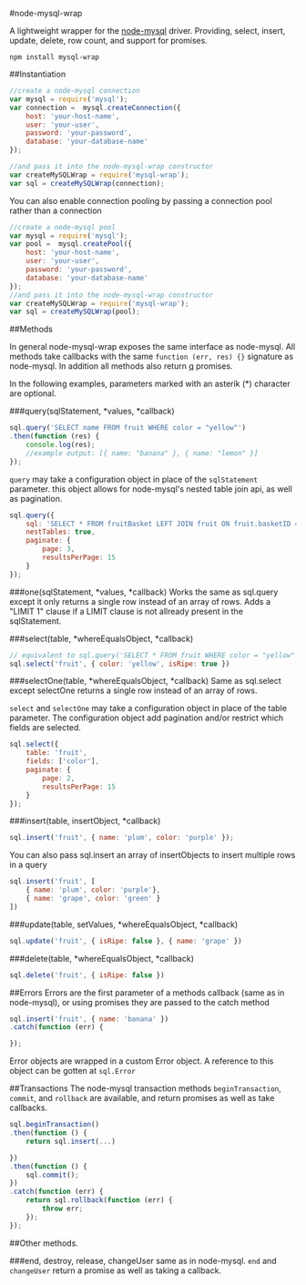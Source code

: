#node-mysql-wrap

A lightweight wrapper for the [node-mysql](https://github.com/felixge/node-mysql)
driver.  Providing, select, insert, update, delete, row count, and support
for promises.

`npm install mysql-wrap`

##Instantiation
```javascript
//create a node-mysql connection
var mysql = require('mysql');
var connection =  mysql.createConnection({
    host: 'your-host-name',
    user: 'your-user',
    password: 'your-password',
    database: 'your-database-name'
});

//and pass it into the node-mysql-wrap constructor
var createMySQLWrap = require('mysql-wrap');
var sql = createMySQLWrap(connection);
```

You can also enable connection pooling by passing a connection pool rather than
a connection
```javascript
//create a node-mysql pool
var mysql = require('mysql');
var pool =  mysql.createPool({
    host: 'your-host-name',
    user: 'your-user',
    password: 'your-password',
    database: 'your-database-name'
});
//and pass it into the node-mysql-wrap constructor
var createMySQLWrap = require('mysql-wrap');
var sql = createMySQLWrap(pool);
```

##Methods

In general node-mysql-wrap exposes the same interface as node-mysql.  All methods
take callbacks with the same `function (err, res) {}` signature as node-mysql.
In addition all methods also return [q](https://github.com/kriskowal/q) promises.

In the following examples, parameters marked with an asterik (*) character are
optional.

###query(sqlStatement, \*values, \*callback)
```javascript
sql.query('SELECT name FROM fruit WHERE color = "yellow"')
.then(function (res) {
    console.log(res);
    //example output: [{ name: "banana" }, { name: "lemon" }]
});
```

`query` may take a configuration object in place of the `sqlStatement` parameter.
this object allows for node-mysql's nested table join api, as well as pagination.
```javascript
sql.query({
	sql: 'SELECT * FROM fruitBasket LEFT JOIN fruit ON fruit.basketID = fruitBasket.id',
	nestTables: true,
	paginate: {
		page: 3,
		resultsPerPage: 15
	}
});
```

###one(sqlStatement, \*values, \*callback)
Works the same as sql.query except it only returns a single row instead of an array
of rows.  Adds a "LIMIT 1" clause if a LIMIT clause is not allready present in
the sqlStatement.

###select(table, \*whereEqualsObject, \*callback)
```javascript
// equivalent to sql.query('SELECT * FROM fruit WHERE color = "yellow" AND isRipe = "true"')
sql.select('fruit', { color: 'yellow', isRipe: true })
```

###selectOne(table, \*whereEqualsObject, \*callback)
Same as sql.select except selectOne returns a single row instead of an array of rows.


`select` and `selectOne` may take a configuration object in place of the table
parameter.  The configuration object add pagination and/or restrict which fields
are selected.
```javascript
sql.select({
	table: 'fruit',
	fields: ['color'],
	paginate: {
		page: 2,
		resultsPerPage: 15
	}
});
```



###insert(table, insertObject, \*callback)
```javascript
sql.insert('fruit', { name: 'plum', color: 'purple' });
```
You can also pass sql.insert an array of insertObjects to insert multiple rows in a query
```javascript
sql.insert('fruit', [
    { name: 'plum', color: 'purple'},
    { name: 'grape', color: 'green' }
])
```

###update(table, setValues, \*whereEqualsObject, \*callback)
```javascript
sql.update('fruit', { isRipe: false }, { name: 'grape' })
```

###delete(table, \*whereEqualsObject, \*callback)
```javascript
sql.delete('fruit', { isRipe: false })
```

##Errors
Errors are the first parameter of a methods callback (same as in node-mysql), or
using promises they are passed to the catch method
```javascript
sql.insert('fruit', { name: 'banana' })
.catch(function (err) {

});
```

Error objects are wrapped in a custom Error object.  A reference to this object
can be gotten at `sql.Error`

##Transactions
The node-mysql transaction methods `beginTransaction`, `commit`, and `rollback`
are available, and return promises as well as take callbacks.
```javascript
sql.beginTransaction()
.then(function () {
	return sql.insert(...)

})
.then(function () {
	sql.commit();
})
.catch(function (err) {
	return sql.rollback(function (err) {
		throw err;
	});
});
```

##Other methods.

###end, destroy, release, changeUser
same as in node-mysql.  `end` and `changeUser` return a promise as well as taking
a callback.

